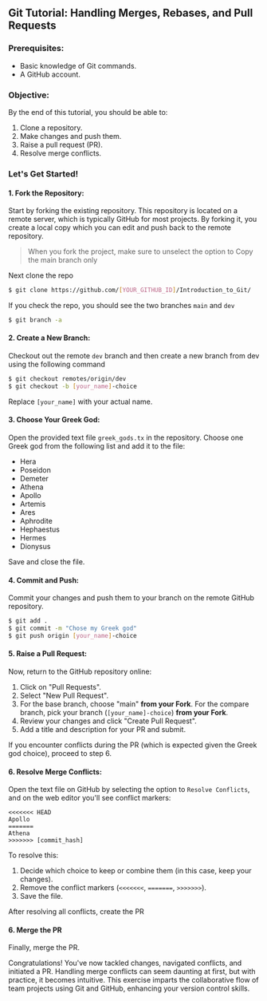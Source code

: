 ## Git Tutorial: Handling Merges, Rebases, and Pull Requests

### Prerequisites:

- Basic knowledge of Git commands.
- A GitHub account.

### Objective:

By the end of this tutorial, you should be able to:

1. Clone a repository.
2. Make changes and push them.
3. Raise a pull request (PR).
4. Resolve merge conflicts.

### Let's Get Started!

#### 1. Fork the Repository:

Start by forking the existing repository. This repository is located on a remote server, which is typically GitHub for most projects. By forking it, you create a local copy which you can edit and push back to the remote repository.

> When you fork the project, make sure to unselect the option to Copy the main branch only

Next clone the repo

```bash
$ git clone https://github.com/[YOUR_GITHUB_ID]/Introduction_to_Git/
```

If you check the repo, you should see the two branches `main` and `dev`

```bash
$ git branch -a
```

#### 2. Create a New Branch:

Checkout out the remote `dev` branch and then create a new branch from dev using the following command

```bash
$ git checkout remotes/origin/dev
$ git checkout -b [your_name]-choice
```

Replace `[your_name]` with your actual name.

#### 3. Choose Your Greek God:

Open the provided text file `greek_gods.tx` in the repository. Choose one Greek god from the following list and add it to the file:

- Hera
- Poseidon
- Demeter
- Athena
- Apollo
- Artemis
- Ares
- Aphrodite
- Hephaestus
- Hermes
- Dionysus

Save and close the file.

#### 4. Commit and Push:

Commit your changes and push them to your branch on the remote GitHub repository.

```bash
$ git add .
$ git commit -m "Chose my Greek god"
$ git push origin [your_name]-choice
```

#### 5. Raise a Pull Request:

Now, return to the GitHub repository online:

1. Click on "Pull Requests".
2. Select "New Pull Request".
3. For the base branch, choose "main" **from your Fork**. For the compare branch, pick your branch (`[your_name]-choice`) **from your Fork**.
4. Review your changes and click "Create Pull Request".
5. Add a title and description for your PR and submit.

If you encounter conflicts during the PR (which is expected given the Greek god choice), proceed to step 6.

#### 6. Resolve Merge Conflicts:

Open the text file on GitHub by selecting the option to `Resolve Conflicts`, and on the web editor you'll see conflict markers:

```
<<<<<<< HEAD
Apollo
=======
Athena
>>>>>>> [commit_hash]
```

To resolve this:

1. Decide which choice to keep or combine them (in this case, keep your changes).
2. Remove the conflict markers (`<<<<<<<`, `=======`, `>>>>>>>`).
3. Save the file.

After resolving all conflicts, create the PR

#### 6. Merge the PR

Finally, merge the PR.

Congratulations! You've now tackled changes, navigated conflicts, and initiated a PR. Handling merge conflicts can seem daunting at first, but with practice, it becomes intuitive. This exercise imparts the collaborative flow of team projects using Git and
GitHub, enhancing your version control skills.
